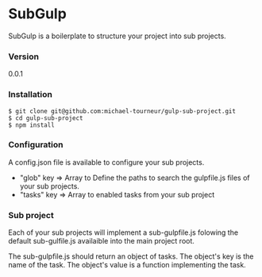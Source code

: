 # SubGulp
SubGulp is a boilerplate to structure your project into sub projects.

### Version
0.0.1

### Installation
```
$ git clone git@github.com:michael-tourneur/gulp-sub-project.git
$ cd gulp-sub-project
$ npm install
```

### Configuration
A config.json file is available to configure your sub projects.

* "glob" key => Array to Define the paths to search the gulpfile.js files of your sub projects.
* "tasks" key => Array to enabled tasks from your sub project


### Sub project
Each of your sub projects will implement a sub-gulpfile.js folowing the default sub-gulfile.js availaible into the main project root.

The sub-gulpfile.js should return an object of tasks. The object's key is the name of the task. The object's value is a function implementing the task. 
